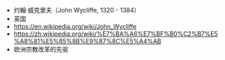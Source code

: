 - 约翰·威克里夫（John Wycliffe, 1320 - 1384）
- 英国
- https://en.wikipedia.org/wiki/John_Wycliffe
- https://zh.wikipedia.org/wiki/%E7%BA%A6%E7%BF%B0%C2%B7%E5%A8%81%E5%85%8B%E9%87%8C%E5%A4%AB
- 欧洲宗教改革的先驱